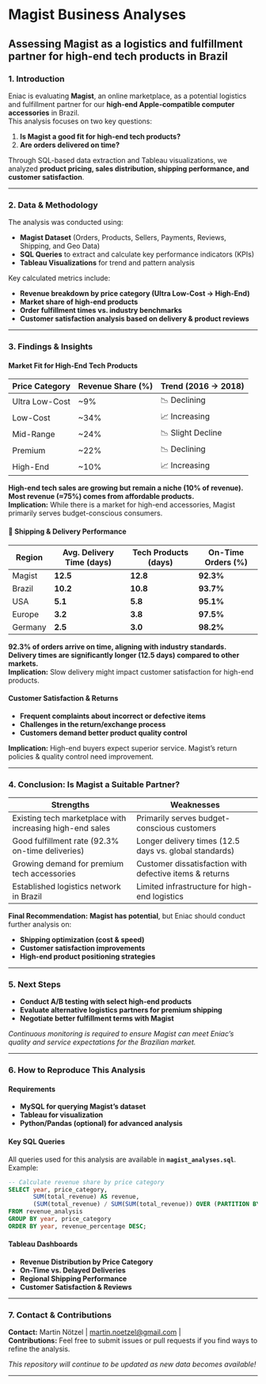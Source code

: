 # Magist Business Analyses
## Assessing Magist as a logistics and fulfillment partner for high-end tech products in Brazil

### **1. Introduction**
Eniac is evaluating **Magist**, an online marketplace, as a potential logistics and fulfillment partner for our **high-end Apple-compatible computer accessories** in Brazil.  
This analysis focuses on two key questions:

1. **Is Magist a good fit for high-end tech products?**  
2. **Are orders delivered on time?**  

Through SQL-based data extraction and Tableau visualizations, we analyzed **product pricing, sales distribution, shipping performance, and customer satisfaction**.

---

### **2. Data & Methodology**
The analysis was conducted using:

- **Magist Dataset** (Orders, Products, Sellers, Payments, Reviews, Shipping, and Geo Data)  
- **SQL Queries** to extract and calculate key performance indicators (KPIs)  
- **Tableau Visualizations** for trend and pattern analysis  

Key calculated metrics include:
- **Revenue breakdown by price category (Ultra Low-Cost → High-End)**
- **Market share of high-end products**
- **Order fulfillment times vs. industry benchmarks**
- **Customer satisfaction analysis based on delivery & product reviews**

---

### **3. Findings & Insights**

#### **Market Fit for High-End Tech Products**
| Price Category | Revenue Share (%) | Trend (2016 → 2018) |
|---------------|------------------|---------------------|
| Ultra Low-Cost | ~9% | 📉 Declining |
| Low-Cost | ~34% | 📈 Increasing |
| Mid-Range | ~24% | 📉 Slight Decline |
| Premium | ~22% | 📉 Declining |
| High-End | ~10% | 📈 Increasing |

**High-end tech sales are growing but remain a niche (10% of revenue).**  
**Most revenue (≈75%) comes from affordable products.**  
**Implication:** While there is a market for high-end accessories, Magist primarily serves budget-conscious consumers.

#### **🔹 Shipping & Delivery Performance**
| Region  | Avg. Delivery Time (days) | Tech Products (days) | On-Time Orders (%) |
|---------|--------------------------|----------------------|---------------------|
| Magist  | **12.5** | **12.8** | **92.3%** |
| Brazil  | **10.2** | **10.8** | **93.7%** |
| USA     | **5.1** | **5.8** | **95.1%** |
| Europe  | **3.2** | **3.8** | **97.5%** |
| Germany | **2.5** | **3.0** | **98.2%** |

**92.3% of orders arrive on time, aligning with industry standards.**  
**Delivery times are significantly longer (12.5 days) compared to other markets.**  
**Implication:** Slow delivery might impact customer satisfaction for high-end products.

#### **Customer Satisfaction & Returns**
- **Frequent complaints about incorrect or defective items**
- **Challenges in the return/exchange process**
- **Customers demand better product quality control**

**Implication:** High-end buyers expect superior service. Magist’s return policies & quality control need improvement.

---

### **4. Conclusion: Is Magist a Suitable Partner?**
| Strengths | Weaknesses |
|-------------|--------------|
| Existing tech marketplace with increasing high-end sales | Primarily serves budget-conscious customers |
| Good fulfillment rate (92.3% on-time deliveries) | Longer delivery times (12.5 days vs. global standards) |
| Growing demand for premium tech accessories | Customer dissatisfaction with defective items & returns |
| Established logistics network in Brazil | Limited infrastructure for high-end logistics |

**Final Recommendation:** **Magist has potential**, but Eniac should conduct further analysis on:
- **Shipping optimization (cost & speed)**
- **Customer satisfaction improvements**
- **High-end product positioning strategies**

---

### **5. Next Steps**
- **Conduct A/B testing with select high-end products**  
- **Evaluate alternative logistics partners for premium shipping**  
- **Negotiate better fulfillment terms with Magist**  

*Continuous monitoring is required to ensure Magist can meet Eniac’s quality and service expectations for the Brazilian market.*

---

### **6. How to Reproduce This Analysis**
#### **Requirements**
- **MySQL for querying Magist’s dataset**
- **Tableau for visualization**
- **Python/Pandas (optional) for advanced analysis**

#### **Key SQL Queries**
All queries used for this analysis are available in **`magist_analyses.sql`**. Example:

```sql
-- Calculate revenue share by price category
SELECT year, price_category, 
       SUM(total_revenue) AS revenue, 
       (SUM(total_revenue) / SUM(SUM(total_revenue)) OVER (PARTITION BY year)) * 100 AS revenue_percentage
FROM revenue_analysis
GROUP BY year, price_category
ORDER BY year, revenue_percentage DESC;
```

#### **Tableau Dashboards**
- **Revenue Distribution by Price Category**
- **On-Time vs. Delayed Deliveries**
- **Regional Shipping Performance**
- **Customer Satisfaction & Reviews**

---

### **7. Contact & Contributions**
**Contact:** Martin Nötzel | martin.noetzel@gmail.com |   
**Contributions:** Feel free to submit issues or pull requests if you find ways to refine the analysis.

 *This repository will continue to be updated as new data becomes available!*

---
